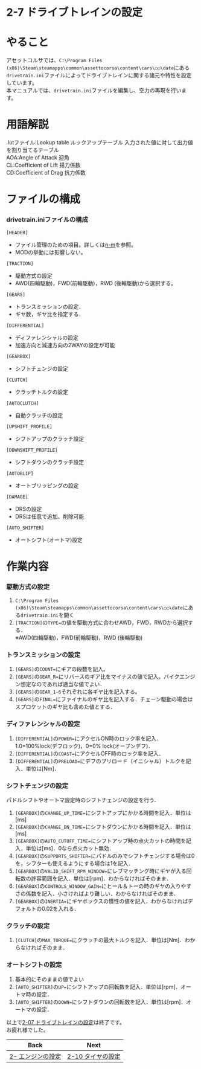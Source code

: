 # **2-7 ドライブトレインの設定**   
# やること
アセットコルサでは、`C:\Program Files (x86)\Steam\steamapps\common\assettocorsa\content\cars\○○\date`にある`drivetrain.ini`ファイルによってドライブトレインに関する諸元や特性を設定しています。  
本マニュアルでは、`drivetrain.ini`ファイルを編集し、空力の再現を行います。  

# 用語解説
.lutファイル:Lookup table ルックアップテーブル 入力された値に対して出力値を割り当てるテーブル  
AOA:Angle of Attack 迎角  
CL:Coefficient of Lift 揚力係数  
CD:Coefficient of Drag 抗力係数  

# ファイルの構成
### drivetrain.iniファイルの構成
`[HEADER]`  
  + ファイル管理のための項目。詳しくは[n-m]()を参照。  
  + MODの挙動には影響しない。

`[TRACTION]`  
  + 駆動方式の設定
  + AWD(四輪駆動)，FWD(前輪駆動)，RWD (後輪駆動)から選択する。

`[GEARS]`
+ トランスミッションの設定．
+ ギヤ数，ギヤ比を指定する．

`[DIFFERENTIAL]`
+ ディファレンシャルの設定
+ 加速方向と減速方向の2WAYの設定が可能

`[GEARBOX]`
+ シフトチェンジの設定

`[CLUTCH]`
+ クラッチトルクの設定

`[AUTOCLUTCH]`
+ 自動クラッチの設定

`[UPSHIFT_PROFILE]`
+ シフトアップのクラッチ設定

`[DOWNSHIFT_PROFILE]`
+ シフトダウンのクラッチ設定

`[AUTOBLIP]`  
  + オートブリッピングの設定  

`[DAMAGE]`  
  + DRSの設定  
  + DRSは任意で追加、削除可能

`[AUTO_SHIFTER]`
+ オートシフト(オートマ)設定

# 作業内容
### 駆動方式の設定
1. `C:\Program Files (x86)\Steam\steamapps\common\assettocorsa\content\cars\○○\date`にある`drivetrain.ini`を開く　　
2. `[TRACTION]`の`TYPE=`の値を駆動方式に合わせAWD，FWD，RWDから選択する．  
※AWD(四輪駆動)，FWD(前輪駆動)，RWD (後輪駆動)

### トランスミッションの設定
1. `[GEARS]`の`COUNT=`にギアの段数を記入。
2. `[GEARS]`の`GEAR_R=`にリバースのギア比をマイナスの値で記入。バイクエンジン想定なのであれば適当な値でよい．
3. `[GEARS]`の`GEAR_1-6`それぞれに各ギヤ比を記入する。
4. `[GEARS]`の`FINAL=`にファイナルのギヤ比を記入する．チェーン駆動の場合はスプロケットのギヤ比も含めた値とする．

### ディファレンシャルの設定
1. `[DIFFERENTIAL]`の`POWER=`にアクセルON時のロック率を記入．1.0=100%lock(デフロック)，0=0% lock(オープンデフ)．
2. `[DIFFERENTIAL]`の`COAST=`にアクセルOFF時のロック率を記入．
3. `[DIFFERENTIAL]`の`PRELOAD=`にデフのプリロード（イニシャル）トルクを記入．単位は[Nm]．

  ### シフトチェンジの設定
  パドルシフトやオートマ設定時のシフトチェンジの設定を行う．
1. `[GEARBOX]`の`CHANGE_UP_TIME=`にシフトアップにかかる時間を記入．単位は[ms]
2. `[GEARBOX]`の`CHANGE_DN_TIME=`にシフトダウンにかかる時間を記入．単位は[ms]
3. `[GEARBOX]`の`AUTO_CUTOFF_TIME=`にシフトアップ時の点火カットの時間を記入．単位は[ms]．0なら点火カット無効．
4. `[GEARBOX]`の`SUPPORTS_SHIFTER=`にパドルのみでシフトチェンジする場合は0を，シフターも使えるようにする場合は1を記入．
5. `[GEARBOX]`の`VALID_SHIFT_RPM_WINDOW=`にレブマッチング時にギヤが入る回転数の許容範囲を記入．単位は[rpm]．わからなければそのまま．
6. `[GEARBOX]`の`CONTROLS_WINDOW_GAIN=`にヒール＆トーの時のギヤの入りやすさの係数を記入．小さければより難しい．わからなければそのまま．
7. `[GEARBOX]`の`INERTIA=`にギヤボックスの慣性の値を記入．わからなければデフォルトの0.02を入れる．

  ### クラッチの設定
1. `[CLUTCH]`の`MAX_TORQUE=`にクラッチの最大トルクを記入．単位は[Nm]．わからなければそのまま．
 
  ### オートシフトの設定
1. 基本的にそのままの値でよい
2. `[AUTO_SHIFTER]`の`UP=`にシフトアップの回転数を記入．単位は[rpm]．オートマ時の設定．
3. `[AUTO_SHIFTER]`の`DOWN=`にシフトダウンの回転数を記入．単位は[rpm]．オートマの設定．



 




以上で[2-07 ドライブトレインの設定](https://github.com/JSAE-ARCHIVES/MOD-Tutorial/edit/main/2%E7%AB%A0%20%E8%BB%8A%E4%B8%A1%E8%AB%B8%E5%85%83%E3%81%AE%E8%A8%AD%E5%AE%9A/2-07%20%E3%83%89%E3%83%A9%E3%82%A4%E3%83%96%E3%83%88%E3%83%AC%E3%82%A4%E3%83%B3%E3%81%AE%E8%A8%AD%E5%AE%9A.md)は終了です。  
お疲れ様でした。  

| Back | Next |
|:---:|:---:|
| [2- エンジンの設定](https://github.com/JSAE-ARCHIVES/MOD-Tutorial/blob/main/2%E7%AB%A0%20%E8%BB%8A%E4%B8%A1%E8%AB%B8%E5%85%83%E3%81%AE%E8%A8%AD%E5%AE%9A/2-8%20%E3%82%A8%E3%83%B3%E3%82%B8%E3%83%B3%E3%81%AE%E8%A8%AD%E5%AE%9A.md) | [2-10 タイヤの設定](https://github.com/JSAE-ARCHIVES/MOD-Tutorial/blob/main/2%E7%AB%A0%20%E8%BB%8A%E4%B8%A1%E8%AB%B8%E5%85%83%E3%81%AE%E8%A8%AD%E5%AE%9A/2-10%20%E3%82%BF%E3%82%A4%E3%83%A4%E3%81%AE%E8%A8%AD%E5%AE%9A.md) |


